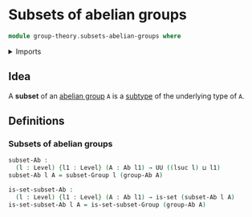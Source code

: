 # Subsets of abelian groups

```agda
module group-theory.subsets-abelian-groups where
```

<details><summary>Imports</summary>

```agda
open import foundation.sets
open import foundation.universe-levels

open import group-theory.abelian-groups
open import group-theory.subsets-groups
```

</details>

## Idea

A **subset** of an [abelian group](group-theory.abelian-groups.md) `A` is a
[subtype](foundation.subtypes.md) of the underlying type of `A`.

## Definitions

### Subsets of abelian groups

```agda
subset-Ab :
  (l : Level) {l1 : Level} (A : Ab l1) → UU ((lsuc l) ⊔ l1)
subset-Ab l A = subset-Group l (group-Ab A)

is-set-subset-Ab :
  (l : Level) {l1 : Level} (A : Ab l1) → is-set (subset-Ab l A)
is-set-subset-Ab l A = is-set-subset-Group (group-Ab A)
```
